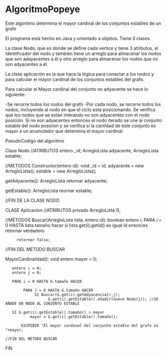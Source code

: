 # AlgoritmoPopeye

Este algoritmo determina el mayor cardinal de los conjuntos estables de un grafo

El programa esta hecho en Java y orientado a objetos. Tiene 3 clases

La clase Nodo, que es donde se define cada vertice y tiene 3 atributos, el identificador del nodo y tambien tiene un arreglo para almacenar los nodos que son adayacentes a él y otro arreglo para almacenar los nodos que no son adyacentes a él.

La clase aplicación es la que hace la lógica para conectar a los nodos y para calcular el mayor cardinal de los conjuntos estables del grafo. 

Para calcular el Mayor cardinal del conjunto no adyacente se hace lo siguiente:

-Se recorre todos los nodos del grafo
-Por cada nodo, se recorre todos los nodos, incluyendo al nodo en que el ciclo esta posicionando. Se verifica que los nodos que se estan interando no son adyacentes con el nodo posición. Si no son adyacentes entonces el nodo iterado se une al conjunto estable del nodo posicion y se verifica si la cantidad de este conjunto es mayor a un acumulador que determina el mayor cardinal.


PseudoCodigo del algoritmo

Clase Nodo
 //ATRIBUTOS
 entero _id;
 ArregloLista<Nodo> adyacente;
 ArregloLista<Nodo> estable;
 
  //METODOS
  Constructor(entero id): void
       _id = id;
       adyacente = new ArregloLista<Nodo>();
       estable = new ArregloLista<Nodo>();
       
  
  getAdyacente(): ArregloLista<Nodo>
              retornar adyacente;
              
  getEstable(): ArregloLista<Nodo>
              reornar estable;
              
//FIN DE LA CLASE NODO

CLASE Aplicacion
  //ATRIBUTOS
  privado ArregloLista<Nodo> G;
   
  //MÉTODOS
  Buscar(ArregloLista lista, entero id): boolean
       entero i;
       PARA i = 0 HASTA lista.tamaño hacer
            si lista.get(i).getId() es igual id entonces
                  retornar verdadero
         
         retornar falso;
   //FIN DEL METODO BUSCAR
   
   MayorCardinalidad(): void
       entero mayor = 0;
       
       entero i = 0;
       entero j = 0;
       
       PARA i = 0 HASTA G.tamaño HACER
            
            PARA J = 0 HASTA G.tamaño HACER
                 SI Buscar(G.get(i).getAdyacencia(),j);
                       G.get(i).getEstable().añadir(nuevo Nodo(j)); //SE AÑADE UN NODO AL CONJUNTO ESTABLE
                       
       SI G.get(i).getEstable().tamaño() > mayor 
               mayor = G.get(i).getEstable().tamaño();
               
           ESCRIBIR "El mayor cardinal del conjunto estable del grafo es "+mayor;
           
    //FIN DEL METODO BUSCAR
    
FIN


